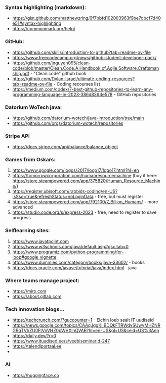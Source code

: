 ### Syntax highlighting (markdown):
- https://gist.github.com/matthewzring/9f7bbfd102003963f9be7dbcf7d40e51#syntax-highlighting
- https://commonmark.org/help/

### GitHub:
- https://github.com/skills/introduction-to-github?tab=readme-ov-file
- https://www.freecodecamp.org/news/github-student-developer-pack/
- https://github.com/jnguyen095/clean-code/blob/master/Clean.Code.A.Handbook.of.Agile.Software.Craftsmanship.pdf - "Clean code" github book
- https://github.com/Dylan-Israel/ultimate-coding-resources?tab=readme-ov-file - Coding recourses list
- https://medium.com/codex/7-best-github-repositories-to-learn-any-programming-language-in-2023-386d8364e578 - GitHub repositories 

### Datorium WoTech java:
- https://github.com/datorium-wotech/java-introduction/tree/main
- https://github.com/orgs/datorium-wotech/repositories

### Stripe API
- https://docs.stripe.com/api/balance/balance_object

### Games from Oskars:
1. https://www.google.com/logos/2017/logo17/logo17.html?hl=en
2. https://tomorrowcorporation.com/humanresourcemachine
   (buy it here: https://store.steampowered.com/app/375820/Human_Resource_Machine/)
4. https://register.ubisoft.com/rabbids-coding/en-US?isSso=true&refreshStatus=noLoginData - free, but must register
5. https://store.steampowered.com/app/792100/7_Billion_Humans/ - more advanced
6. https://studio.code.org/s/express-2023 - free, need to register to save progress

### Selflearning sites:
1. https://www.javatpoint.com
2. https://www.w3schools.com/java/default.asp#gsc.tab=0
3. https://www.programiz.com/python-programming/for-loop#google_vignette
4. https://www.dummies.com/category/books/java-33602/ - books
5. https://docs.oracle.com/javase/tutorial/java/index.html - java

### Where teams manage project:
- https://miro.com
- https://about.gitlab.com 

### Tech innovation blogs...
- https://techcrunch.com/?guccounter=1 - Elchin loeb sealt IT uudiseid
- https://news.google.com/topics/CAAqJggKIiBDQkFTRWdvSUwyMHZNRGRqTVhZU0FtVnVHZ0pWVXlnQVAB?hl=en-US&gl=US&ceid=US%3Aen
- https://daily.dev/?r=0
- https://www.ituudised.ee/s/veebiseminarid-247
- https://talendiportaal.ee
- 

### AI
- https://huggingface.co
